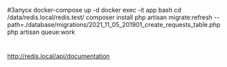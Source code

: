 #Запуск
docker-compose up -d
docker exec -it app bash
cd /data/redis.local/redis.test/
composer install
php artisan migrate:refresh --path=./database/migrations/2021_11_05_201901_create_requests_table.php
php artisan queue:work

#
http://redis.local/api/documentation